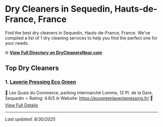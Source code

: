 # Dry Cleaners in Sequedin, Hauts-de-France, France

Find the best dry cleaners in Sequedin, Hauts-de-France, France. We've compiled a list of 1 dry cleaning services to help you find the perfect one for your needs.

🌐 **[View Full Directory on DryCleanersNear.com](https://drycleanersnear.com/city/France/Hauts-de-France/Sequedin)**

## Top Dry Cleaners

### 1. [Laverie Pressing Eco Green](https://drycleanersnear.com/dryCleaner/68ae6770c95ff2c6096b138e/laverie-pressing-eco-green)
📍 Les Quais du Commerce, parking intermarché Lomme, 12 Pl. de la Gare, Sequedin
⭐ Rating: 4.8/5
🌐 Website: https://ecogreenlaveriepressing.fr/
🔗 [View Full Details](https://drycleanersnear.com/dryCleaner/68ae6770c95ff2c6096b138e/laverie-pressing-eco-green)


---

*Last updated: 8/30/2025*
